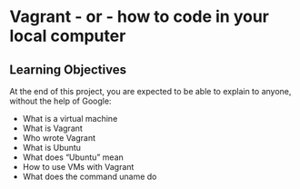 # Vagrant - or - how to code in your local computer
## Learning Objectives
At the end of this project, you are expected to be able to explain to anyone, without the help of Google:
- What is a virtual machine
- What is Vagrant
- Who wrote Vagrant
- What is Ubuntu
- What does “Ubuntu” mean
- How to use VMs with Vagrant
- What does the command uname do

